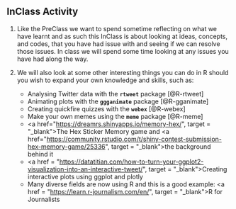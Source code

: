 
## InClass Activity

1. Like the PreClass we want to spend sometime reflecting on what we have learnt and as such this InClass is about looking at ideas, concepts, and codes, that you have had issue with and seeing if we can resolve those issues. In class we will spend some time looking at any issues you have had along the way.

2. We will also look at some other interesting things you can do in R should you wish to expand your own knowledge and skills, such as:

     - Analysing Twitter data with the **`rtweet`** package [@R-rtweet]
     - Animating plots with the **`ggganimate`** package [@R-gganimate]
     - Creating quickfire quizzes with the **`webex`** [@R-webex]
     - Make your own memes using the **`meme`** package [@R-meme]
     - <a href="https://dreamrs.shinyapps.io/memory-hex/", target = "_blank">The Hex Sticker Memory game</a> and <a href="https://community.rstudio.com/t/shiny-contest-submission-hex-memory-game/25336", target = "_blank">the background behind it</a>
     - <a href = "https://datatitian.com/how-to-turn-your-ggplot2-visualization-into-an-interactive-tweet/", target = "_blank">Creating interactive plots using ggplot and plotly</a>
     - Many diverse fields are now using R and this is a good example: <a href = "https://learn.r-journalism.com/en/", target = "_blank">R for Journalists</a>
